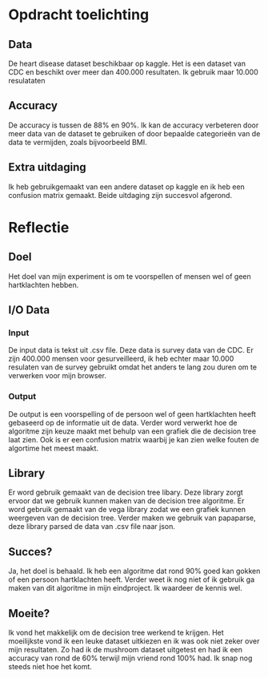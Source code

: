 # Opdracht toelichting
## Data 
De heart disease dataset beschikbaar op kaggle. Het is een dataset van CDC en beschikt over meer dan 400.000 resultaten. Ik gebruik maar 10.000 resulataten

## Accuracy
De accuracy is tussen de 88% en 90%. Ik kan de accuracy verbeteren door meer data van de dataset te gebruiken of door bepaalde categorieën van de data te vermijden, zoals bijvoorbeeld BMI.

## Extra uitdaging
Ik heb gebruikgemaakt van een andere dataset op kaggle en ik heb een confusion matrix gemaakt. Beide uitdaging zijn succesvol afgerond.


# Reflectie
## Doel
Het doel van mijn experiment is om te voorspellen of mensen wel of geen hartklachten hebben.
## I/O Data
### Input
De input data is tekst uit .csv file. Deze data is survey data van de CDC. Er zijn 400.000 mensen voor gesurveilleerd, ik heb echter maar 10.000 resulaten van de survey gebruikt omdat het anders te lang zou duren om te verwerken voor mijn browser. 

### Output
De output is een voorspelling of de persoon wel of geen hartklachten heeft gebaseerd op de informatie uit de data. Verder word verwerkt hoe de algoritme zijn keuze maakt met behulp van een grafiek die de decision tree laat zien. Ook is er een confusion matrix waarbij je kan zien welke fouten de algortime het meest maakt.

## Library
Er word gebruik gemaakt van de decision tree libary. Deze library zorgt ervoor dat we gebruik kunnen maken van de decision tree algoritme. Er word gebruik gemaakt van de vega library zodat we een grafiek kunnen weergeven van de decision tree. Verder maken we gebruik van papaparse, deze library parsed de data van .csv file naar json.

## Succes?
Ja, het doel is behaald. Ik heb een algoritme dat rond 90% goed kan gokken of een persoon hartklachten heeft. Verder weet ik nog niet of ik gebruik ga maken van dit algoritme in mijn eindproject. Ik waardeer de kennis wel. 

## Moeite?
Ik vond het makkelijk om de decision tree werkend te krijgen. Het moeilijkste vond ik een leuke dataset uitkiezen en ik was ook niet zeker over mijn resultaten. Zo had ik de mushroom dataset uitgetest en had ik een accuracy van rond de 60% terwijl mijn vriend rond 100% had. Ik snap nog steeds niet hoe het komt.


